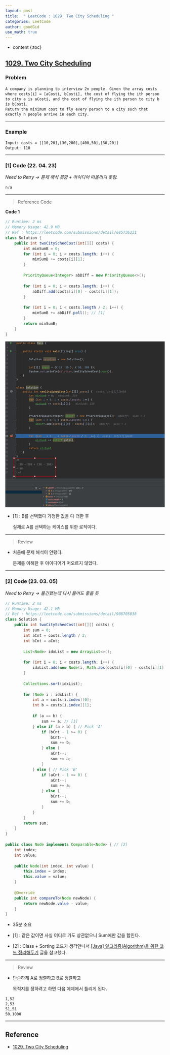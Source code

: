 ```yaml
---
layout: post
title:  " LeetCode : 1029. Two City Scheduling "
categories: LeetCode
author: goodGid
use_math: true
---
```

* content
{:toc}

## [1029. Two City Scheduling](https://leetcode.com/problems/two-city-scheduling)

### Problem

```
A company is planning to interview 2n people. Given the array costs where costs[i] = [aCosti, bCosti], the cost of flying the ith person to city a is aCosti, and the cost of flying the ith person to city b is bCosti.
Return the minimum cost to fly every person to a city such that exactly n people arrive in each city.
```


---

### Example

```
Input: costs = [[10,20],[30,200],[400,50],[30,20]]
Output: 110
```

---

### [1] Code (22. 04. 23)

*Need to Retry -> 문제 해석 못함 + 아이디어 떠올리지 못함.*

``` java
n/a
```

---

> Reference Code

**Code 1**

``` java
// Runtime: 2 ms
// Memory Usage: 42.9 MB
// Ref : https://leetcode.com/submissions/detail/685736231
class Solution {
    public int twoCitySchedCost(int[][] costs) {
        int minSumB = 0;
        for (int i = 0; i < costs.length; i++) {
            minSumB += costs[i][1];
        }

        PriorityQueue<Integer> abDiff = new PriorityQueue<>();

        for (int i = 0; i < costs.length; i++) {
            abDiff.add(costs[i][0] - costs[i][1]);
        }

        for (int i = 0; i < costs.length / 2; i++) {
            minSumB += abDiff.poll(); // [1]
        }
        return minSumB;
    }
}
```

![](/assets/img/LeetCode/LeetCode-Two-City-Scheduling_1.png)

* [1] : B를 선택했다 가정한 값을 다 더한 후

  실제로 A를 선택하는 케이스를 위한 로직이다.


---

> Review

* 처음에 문제 해석이 안됐다.

  문제를 이해한 후 아이디어가 떠오르지 않았다.

---

### [2] Code (23. 03. 05)

*Need to Retry -> 풀긴했는데 다시 풀어도 좋을 듯*

``` java
// Runtime: 2 ms
// Memory Usage: 42.1 MB
// Ref : https://leetcode.com/submissions/detail/908705038
class Solution {
    public int twoCitySchedCost(int[][] costs) {
        int sum = 0;
        int aCnt = costs.length / 2;
        int bCnt = aCnt;

        List<Node> idxList = new ArrayList<>();

        for (int i = 0; i < costs.length; i++) {
            idxList.add(new Node(i, Math.abs(costs[i][0] - costs[i][1])));
        }

        Collections.sort(idxList);

        for (Node i : idxList) {
            int a = costs[i.index][0];
            int b = costs[i.index][1];

            if (a == b) {
                sum += a; // [1]
            } else if (a > b) { // Pick 'A'
                if (bCnt - 1 >= 0) {
                    bCnt--;
                    sum += b;
                } else {
                    aCnt--;
                    sum += a;
                }
            } else { // Pick 'B' 
                if (aCnt - 1 >= 0) {
                    aCnt--;
                    sum += a;
                } else {
                    bCnt--;
                    sum += b;
                }
            }
        }
        return sum;
    }
}

public class Node implements Comparable<Node> { // [2]
    int index;
    int value;

    public Node(int index, int value) {
        this.index = index;
        this.value = value;
    }

    @Override
    public int compareTo(Node newNode) {
        return newNode.value - value;
    }
}
```

* 35분 소요

* [1] : 같은 값이면 사실 어디로 가도 상관없으니 Sum에만 값을 합친다.

* [2] : Class + Sorting 코드가 생각안나서 [[Java] 알고리즘(Algorithm)을 위한 코드 정리해두기]({{site.url}}/Java-Algorithm-Skill-Collection/Java-Algorithm-Skill-Collection/#comparable-인터페이스-구현) 글을 참고했다.

---

> Review

* 단순하게 A로 정렬하고 B로 정렬하고 

  목적지를 정하려고 하면 다음 예제에서 틀리게 된다.

```
1,52
2,53
51,51
50,1000
```



---

## Reference

* [1029. Two City Scheduling](https://leetcode.com/problems/two-city-scheduling)